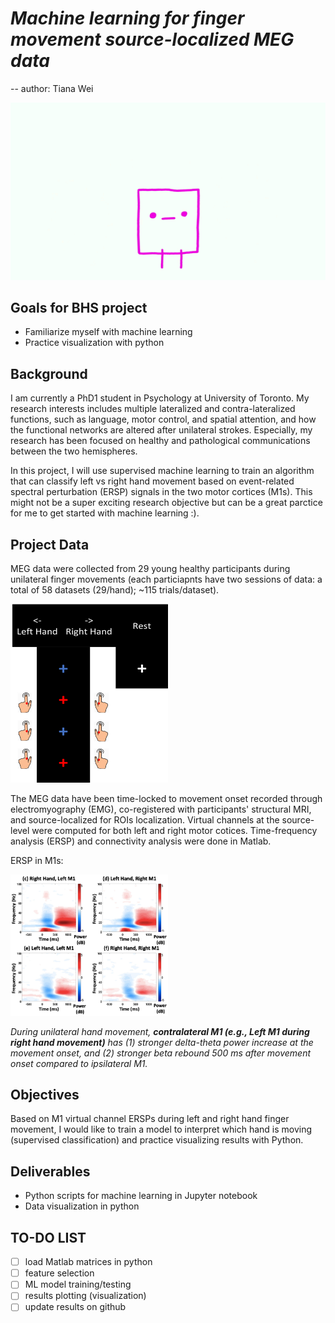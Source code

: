 # *Machine learning for finger movement source-localized MEG data*

-- author: Tiana Wei

![Machine learning](/NusZ.gif)

## Goals for BHS project
- Familiarize myself with machine learning
- Practice visualization with python

## **Background**
I am currently a PhD1 student in Psychology at University of Toronto. My research interests includes multiple lateralized and contra-lateralized functions, such as language, motor control, and spatial attention, and how the functional networks are altered after unilateral strokes. Especially, my research has been focused on healthy and pathological communications between the two hemispheres. 

In this project, I will use supervised machine learning to train an algorithm that can classify left vs right hand movement based on event-related spectral perturbation (ERSP) signals in the two motor cortices (M1s). This might not be a super exciting research objective but can be a great parctice for me to get started with machine learning :).

## **Project Data**
MEG data were collected from 29 young healthy participants during unilateral finger movements (each particiapnts have two sessions of data: a total of 58 datasets (29/hand); ~115 trials/dataset). 

<a href="url"><img src="https://github.com/brainhack-school2020/tiawei_MEG_ML/blob/master/experiment.png" height="50%" width="50%" ></a>

The MEG data have been time-locked to movement onset recorded through electromyography (EMG), co-registered with participants' structural MRI, and source-localized for ROIs localization. Virtual channels at the source-level were computed for both left and right motor cotices. Time-frequency analysis (ERSP) and connectivity analysis were done in Matlab.

ERSP in M1s:

<a href="url"><img src="https://github.com/brainhack-school2020/tiawei_MEG_ML/blob/master/ERSP.png" height="50%" width="50%" ></a>

*During unilateral hand movement, **contralateral M1 (e.g., Left M1 during right hand movement)** has (1) stronger delta-theta power increase at the movement onset, and (2) stronger beta rebound 500 ms after movement onset compared to ipsilateral M1.* 

## **Objectives**
Based on M1 virtual channel ERSPs during left and right hand finger movement, I would like to train a model to interpret which hand is moving (supervised classification) and practice visualizing results with Python.

## **Deliverables**
- Python scripts for machine learning in Jupyter notebook
- Data visualization in python

## TO-DO LIST
- [ ] load Matlab matrices in python
- [ ] feature selection
- [ ] ML model training/testing
- [ ] results plotting (visualization)
- [ ] update results on github
